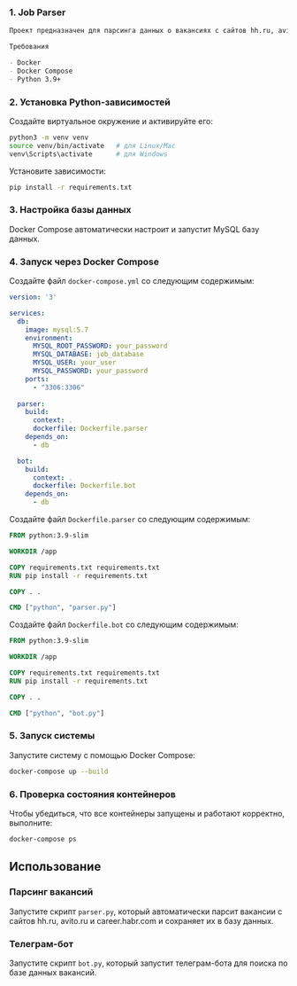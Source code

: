 ### 1. Job Parser

```markdown
Проект предназначен для парсинга данных о вакансиях с сайтов hh.ru, avito.ru и career.habr.com, их загрузки в базу данных и предоставления телеграм-бота для поиска по этой базе данных.

Требования

- Docker
- Docker Compose
- Python 3.9+
```

### 2. Установка Python-зависимостей

Создайте виртуальное окружение и активируйте его:

```bash
python3 -m venv venv
source venv/bin/activate   # для Linux/Mac
venv\Scripts\activate      # для Windows
```

Установите зависимости:

```bash
pip install -r requirements.txt
```

### 3. Настройка базы данных

Docker Compose автоматически настроит и запустит MySQL базу данных.

### 4. Запуск через Docker Compose

Создайте файл `docker-compose.yml` со следующим содержимым:

```yaml
version: '3'

services:
  db:
    image: mysql:5.7
    environment:
      MYSQL_ROOT_PASSWORD: your_password
      MYSQL_DATABASE: job_database
      MYSQL_USER: your_user
      MYSQL_PASSWORD: your_password
    ports:
      - "3306:3306"
  
  parser:
    build:
      context: .
      dockerfile: Dockerfile.parser
    depends_on:
      - db

  bot:
    build:
      context: .
      dockerfile: Dockerfile.bot
    depends_on:
      - db
```

Создайте файл `Dockerfile.parser` со следующим содержимым:

```dockerfile
FROM python:3.9-slim

WORKDIR /app

COPY requirements.txt requirements.txt
RUN pip install -r requirements.txt

COPY . .

CMD ["python", "parser.py"]
```

Создайте файл `Dockerfile.bot` со следующим содержимым:

```dockerfile
FROM python:3.9-slim

WORKDIR /app

COPY requirements.txt requirements.txt
RUN pip install -r requirements.txt

COPY . .

CMD ["python", "bot.py"]
```

### 5. Запуск системы

Запустите систему с помощью Docker Compose:

```bash
docker-compose up --build
```

### 6. Проверка состояния контейнеров

Чтобы убедиться, что все контейнеры запущены и работают корректно, выполните:

```bash
docker-compose ps
```

## Использование

### Парсинг вакансий

Запустите скрипт `parser.py`, который автоматически парсит вакансии с сайтов hh.ru, avito.ru и career.habr.com и сохраняет их в базу данных.

### Телеграм-бот

Запустите скрипт `bot.py`, который запустит телеграм-бота для поиска по базе данных вакансий.
